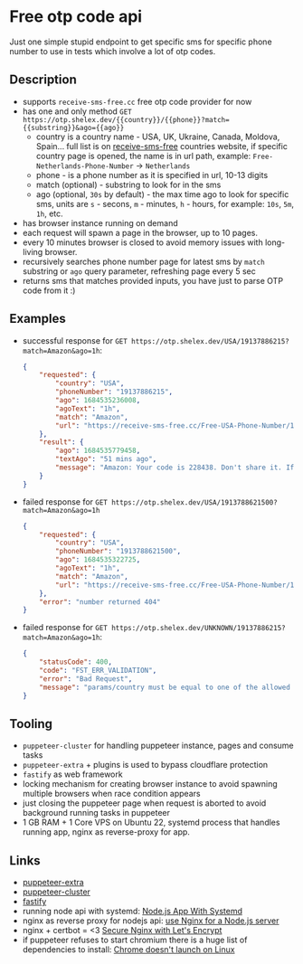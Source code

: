 # Free otp code api

Just one simple stupid endpoint to get specific sms for specific phone number to use in tests which involve a lot of otp codes.

## Description

- supports `receive-sms-free.cc` free otp code provider for now
- has one and only method `GET https://otp.shelex.dev/{{country}}/{{phone}}?match={{substring}}&ago={{ago}}`
    - country is a country name - USA, UK, Ukraine, Canada, Moldova, Spain... full list is on [receive-sms-free](https://receive-sms-free.cc/regions/) countries website, if specific country page is opened, the name is in url path, example: `Free-Netherlands-Phone-Number` -> `Netherlands`
    - phone - is a phone number as it is specified in url, 10-13 digits
    - match (optional) - substring to look for in the sms
    - ago (optional, `30s` by default) - the max time ago to look for specific sms, units are `s` - secons, `m` - minutes, `h` - hours, for example: `10s`, `5m`, `1h`, etc.
- has browser instance running on demand
- each request will spawn a page in the browser, up to 10 pages.
- every 10 minutes browser is closed to avoid memory issues with long-living browser.
- recursively searches phone number page for latest sms by `match` substring or `ago` query parameter, refreshing page every 5 sec
- returns sms that matches provided inputs, you have just to parse OTP code from it :)

## Examples
- successful response for `GET https://otp.shelex.dev/USA/19137886215?match=Amazon&ago=1h`:
    ```json
    {
        "requested": {
            "country": "USA",
            "phoneNumber": "19137886215",
            "ago": 1684535236008,
            "agoText": "1h",
            "match": "Amazon",
            "url": "https://receive-sms-free.cc/Free-USA-Phone-Number/19137886215/"
        },
        "result": {
            "ago": 1684535779458,
            "textAgo": "51 mins ago",
            "message": "Amazon: Your code is 228438. Don't share it. If you didn't request it, deny here https://amazon.com/a/c/r/lnqyxK8ckySBXJNgvdp014rIO"
        }
    }
    ```
- failed response for `GET https://otp.shelex.dev/USA/1913788621500?match=Amazon&ago=1h`
    ```json
    {
        "requested": {
            "country": "USA",
            "phoneNumber": "1913788621500",
            "ago": 1684535322725,
            "agoText": "1h",
            "match": "Amazon",
            "url": "https://receive-sms-free.cc/Free-USA-Phone-Number/1913788621500/"
        },
        "error": "number returned 404"
    }
    ```

- failed response for `GET https://otp.shelex.dev/UNKNOWN/19137886215?match=Amazon&ago=1h`:
    ```json
    {
        "statusCode": 400,
        "code": "FST_ERR_VALIDATION",
        "error": "Bad Request",
        "message": "params/country must be equal to one of the allowed values"
    }
    ```

## Tooling

- `puppeteer-cluster` for handling puppeteer instance, pages and consume tasks
- `puppeteer-extra` + plugins is used to bypass cloudflare protection
- `fastify` as web framework
- locking mechanism for creating browser instance to avoid spawning multiple browsers when race condition appears
- just closing the puppeteer page when request is aborted to avoid background running tasks in puppeteer
- 1 GB RAM + 1 Core VPS on Ubuntu 22, systemd process that handles running app, nginx as reverse-proxy for app.

## Links
- [puppeteer-extra](https://github.com/berstend/puppeteer-extra)
- [puppeteer-cluster](https://github.com/thomasdondorf/puppeteer-cluster)
- [fastify](https://www.fastify.io/docs/latest/)
- running node api with systemd: [Node.js App With Systemd](https://nodesource.com/blog/running-your-node-js-app-with-systemd-part-1/)
- nginx as reverse proxy for nodejs api: [use Nginx for a Node.js server](https://blog.logrocket.com/how-to-run-a-node-js-server-with-nginx/)
- nginx + certbot = <3 [Secure Nginx with Let's Encrypt](https://www.digitalocean.com/community/tutorials/how-to-secure-nginx-with-let-s-encrypt-on-ubuntu-22-04)
- if puppeteer refuses to start chromium there is a huge list of dependencies to install: [Chrome doesn't launch on Linux](https://pptr.dev/troubleshooting#chrome-doesnt-launch-on-linux)
